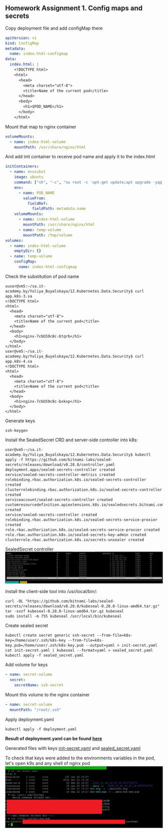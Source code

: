 ## Homework Assignment 1. Config maps and secrets

Copy deployment file and add configMap there
```yaml
apiVersion: v1
kind: ConfigMap
metadata:
  name: index-html-configmap
data:
  index.html: |
    <!DOCTYPE html>
    <html>
      <head>
        <meta charset="utf-8">
        <title>Name of the current pod</title>
      </head>
      <body>
        <h1>$POD_NAME</h1>
      </body>
    </html>
```

Mount that map to nginx container
```yaml
volumeMounts:
  - name: index-html-volume
    mountPath: /usr/share/nginx/html
```

And add init container to receive pod name and apply it to the index.html
```yaml
initContainers:
  - name: envsubst
    image: ubuntu
    command: ["sh", "-c", "su root -c 'apt-get update;apt upgrade -yqq;apt-get install -y gettext';cat /tmp/volume/index.html | envsubst > /usr/share/nginx/html/index.html"]
    env:
      - name: POD_NAME
        valueFrom:
          fieldRef:
            fieldPath: metadata.name
    volumeMounts:
      - name: index-html-volume
        mountPath: /usr/share/nginx/html
      - name: temp-volume
        mountPath: /tmp/volume
volumes:
  - name: index-html-volume
    emptyDir: {}
  - name: temp-volume
    configMap:
      name: index-html-configmap
```
Check the substitution of pod name
```shell
uuser@vm5:~/sa.it-academy.by/Yuliya_Buyalskaya/12.Kubernetes.Data.Security$ curl app.k8s-3.sa
<!DOCTYPE html>
<html>
  <head>
    <meta charset="utf-8">
    <title>Name of the current pod</title>
  </head>
  <body>
    <h1>nginx-7cbb59c8c-btqrb</h1>
  </body>
</html>
user@vm5:~/sa.it-academy.by/Yuliya_Buyalskaya/12.Kubernetes.Data.Security$ curl app.k8s-4.sa
<!DOCTYPE html>
<html>
  <head>
    <meta charset="utf-8">
    <title>Name of the current pod</title>
  </head>
  <body>
    <h1>nginx-7cbb59c8c-bxkxp</h1>
  </body>
</html>
```

Generate keys
```shell
ssh-keygen
```

Install the SealedSecret CRD and server-side controller into k8s:
```shell
user@vm5:~/sa.it-academy.by/Yuliya_Buyalskaya/12.Kubernetes.Data.Security$ kubectl apply -f https://github.com/bitnami-labs/sealed-secrets/releases/download/v0.28.0/controller.yaml
deployment.apps/sealed-secrets-controller created
service/sealed-secrets-controller-metrics created
rolebinding.rbac.authorization.k8s.io/sealed-secrets-controller created
clusterrolebinding.rbac.authorization.k8s.io/sealed-secrets-controller created
serviceaccount/sealed-secrets-controller created
customresourcedefinition.apiextensions.k8s.io/sealedsecrets.bitnami.com created
service/sealed-secrets-controller created
rolebinding.rbac.authorization.k8s.io/sealed-secrets-service-proxier created
role.rbac.authorization.k8s.io/sealed-secrets-service-proxier created
role.rbac.authorization.k8s.io/sealed-secrets-key-admin created
clusterrole.rbac.authorization.k8s.io/secrets-unsealer created
```
SealedSecret controller
![SealedSecret controller](../12.Kubernetes.Data.Security/pictures/1.jpg)

Install the client-side tool into /usr/local/bin/:
```shell
curl -OL "https://github.com/bitnami-labs/sealed-secrets/releases/download/v0.28.0/kubeseal-0.28.0-linux-amd64.tar.gz"
tar -xvzf kubeseal-0.28.0-linux-amd64.tar.gz kubeseal
sudo install -m 755 kubeseal /usr/local/bin/kubeseal
```

Create sealed secret
```shell
kubectl create secret generic ssh-secret --from-file=k8s-key=/home/user/.ssh/k8s-key --from-file=k8s-key.pub=/home/user/.ssh/k8s-key.pub --output=yaml > init-secret.yaml
cat init-secret.yaml | kubeseal --format=yaml > sealed_secret.yaml
kubectl apply -f sealed_secret.yaml
```

Add volume for keys
```yaml
- name: secret-volume
  secret:
    secretName: ssh-secret
```

Mount this volume to the nginx container
```yaml
- name: secret-volume
  mountPath: "/root/.ssh"
```
Apply deployment.yaml
```shell
kubectl apply -f deployment.yaml
```
**Result of deployment.yaml can be found [here](../12.Kubernetes.Data.Security/deployment.yaml)**

Generated files with keys [init-secret.yaml](../12.Kubernetes.Data.Security/init-secret.yaml) and [sealed_secret.yaml](../12.Kubernetes.Data.Security/sealed_secret.yaml)

To check that keys were added to the environments variables in the pod, let's open k9s and any shell of nginx pod
![Result](../12.Kubernetes.Data.Security/pictures/2.jpg)
